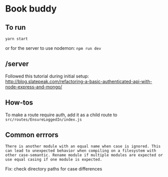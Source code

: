 # Book buddy

## To run

`yarn start `

or for the server to use nodemon:
`npm run dev`

## /server

Followed this tutorial during initial setup: http://blog.slatepeak.com/refactoring-a-basic-authenticated-api-with-node-express-and-mongo/

## How-tos

To make a route require auth, add it as a child route to `src/routes/EnsureLoggedIn/index.js`

## Common errrors

`There is another module with an equal name when case is ignored.
This can lead to unexpected behavior when compiling on a filesystem with other case-semantic.
Rename module if multiple modules are expected or use equal casing if one module is expected.`

Fix: check directory paths for case differences
